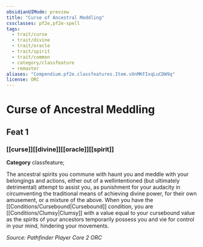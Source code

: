 ```yaml
---
obsidianUIMode: preview
title: "Curse of Ancestral Meddling"
cssclasses: pf2e,pf2e-spell
tags:
  - trait/curse
  - trait/divine
  - trait/oracle
  - trait/spirit
  - trait/common
  - category/classfeature
  - remaster
aliases: "Compendium.pf2e.classfeatures.Item.vXnMKFIxqLuCDW9q"
license: ORC
---
```

# Curse of Ancestral Meddling
## Feat 1
### [[curse]][[divine]][[oracle]][[spirit]]

**Category** classfeature; 




The ancestral spirits you commune with haunt you and meddle with your belongings and actions, either out of a wellintentioned (but ultimately detrimental) attempt to assist you, as punishment for your audacity in circumventing the traditional means of achieving divine power, for their own amusement, or a mixture of the above. When you have the [[Conditions/Cursebound|Cursebound]] condition, you are [[Conditions/Clumsy|Clumsy]] with a value equal to your cursebound value as the spirits of your ancestors temporarily possess you and vie for control in your mind, hindering your movements.

*Source: Pathfinder Player Core 2*
*ORC*
